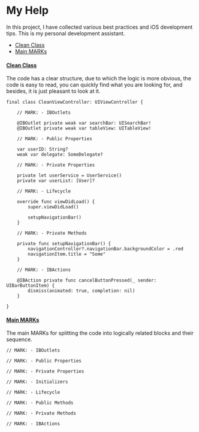 


# My Help 

In this project, I have collected various best practices and iOS development tips. This is my personal development assistant.

- [Clean Class](#cleanclass)
- [Main MARKs](#main-marks)

#### [Clean Class](https://github.com/lgreydev/Help/blob/master/Help/CleanClass.swift)
The code has a clear structure, due to which the logic is more obvious, the code is easy to read, you can quickly find what you are looking for, and besides, it is just pleasant to look at it.

```
final class CleanViewController: UIViewController {
    
    // MARK: - IBOutlets
    
    @IBOutlet private weak var searchBar: UISearchBar!
    @IBOutlet private weak var tableView: UITableView!
    
    // MARK: - Public Properties
    
    var userID: String?
    weak var delegate: SomeDelegate?
    
    // MARK: - Private Properties
    
    private let userService = UserService()
    private var userList: [User]?
    
    // MARK: - Lifecycle
    
    override func viewDidLoad() {
        super.viewDidLoad()
        
        setupNavigationBar()
    }
    
    // MARK: - Private Methods
    
    private func setupNavigationBar() {
        navigationController?.navigationBar.backgroundColor = .red
        navigationItem.title = "Some"
    }
    
    // MARK: - IBActions
    
    @IBAction private func cancelButtonPressed(_ sender: UIBarButtonItem) {
        dismiss(animated: true, completion: nil)
    }
    
}
```


#### [Main MARKs](https://github.com/lgreydev/Help/blob/master/Help/CleanClass.swift)
The main MARKs for splitting the code into logically related blocks and their sequence.

```
// MARK: - IBOutlets

// MARK: - Public Properties

// MARK: - Private Properties

// MARK: - Initializers

// MARK: - Lifecycle

// MARK: - Public Methods

// MARK: - Private Methods

// MARK: - IBActions

```
